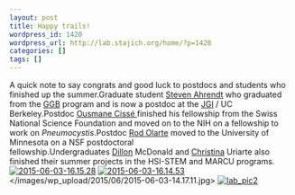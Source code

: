 ```yaml
---
layout: post
title: Happy trails!
wordpress_id: 1420
wordpress_url: http://lab.stajich.org/home/?p=1420
categories: []
tags: []
---
```

A quick note to say congrats and good luck to postdocs and students who finished up the summer.Graduate student [Steven Ahrendt](http://lab.stajich.org/home/people/alumni/steven-ahrendt/) who graduated from the [GGB](http://ggb.ucr.edu) program and is now a postdoc at the [JGI](http://jgi.doe.gov/) / UC Berkeley.Postdoc [Ousmane Cissé ](http://lab.stajich.org/home/people/alumni/ousmane-cisse/)finished his fellowship from the Swiss National Science Foundation and moved on to the NIH on a fellowship to work on _Pneumocystis_.Postdoc [Rod Olarte](http://lab.stajich.org/home/people/alumni/rod-olarte/) moved to the University of Minnesota on a NSF postdoctoral fellowship.Undergraduates [Dillon](http://lab.stajich.org/home/people/undergraduates/) McDonald and [Christina](http://lab.stajich.org/home/people/undergraduates/) Uriarte also finished their summer projects in the HSI-STEM and MARCU programs.[![2015-06-03-16.15.28](/images/wp_upload/2015/06/2015-06-03-16.15.28-e1442009612869-201x300.jpg)](/images/wp_upload/2015/06/2015-06-03-16.15.28.jpg) [![2015-06-03-16.14.53](/images/wp_upload/2015/06/2015-06-03-16.14.53-300x233.jpg)](/images/wp_upload/2015/06/2015-06-03-16.14.53.jpg) </images/wp_upload/2015/06/2015-06-03-14.17.11.jpg> [![lab_pic2](/images/wp_upload/2015/05/lab_pic2-1024x625.jpg)](/images/wp_upload/2015/05/lab_pic2.jpg)
